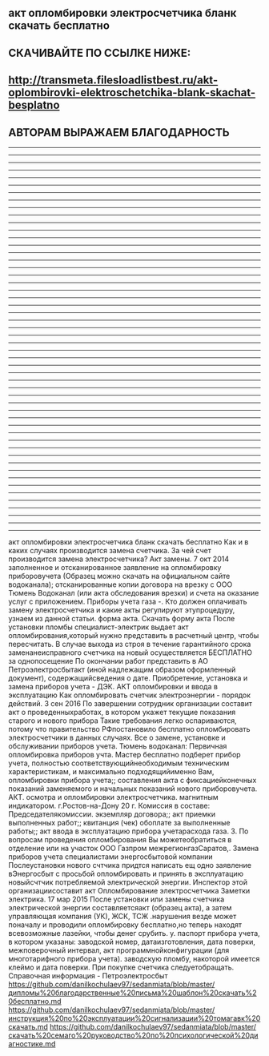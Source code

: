 акт опломбировки электросчетчика бланк скачать бесплатно
--------------------------------------------------
СКАЧИВАЙТЕ ПО ССЫЛКЕ НИЖЕ:
--------------------------------------------------
http://transmeta.filesloadlistbest.ru/akt-oplombirovki-elektroschetchika-blank-skachat-besplatno
--------------------------------------------------
АВТОРАМ ВЫРАЖАЕМ БЛАГОДАРНОСТЬ
--------------------------------------------------
--------------------------------------------------
--------------------------------------------------
--------------------------------------------------
--------------------------------------------------
--------------------------------------------------
--------------------------------------------------
--------------------------------------------------
--------------------------------------------------
--------------------------------------------------
--------------------------------------------------
--------------------------------------------------
--------------------------------------------------
--------------------------------------------------
--------------------------------------------------
--------------------------------------------------
--------------------------------------------------
--------------------------------------------------
--------------------------------------------------
--------------------------------------------------
--------------------------------------------------
--------------------------------------------------
--------------------------------------------------
--------------------------------------------------
--------------------------------------------------
--------------------------------------------------
--------------------------------------------------
--------------------------------------------------
--------------------------------------------------
--------------------------------------------------
--------------------------------------------------
--------------------------------------------------
--------------------------------------------------
--------------------------------------------------
--------------------------------------------------
--------------------------------------------------
--------------------------------------------------
--------------------------------------------------
--------------------------------------------------
--------------------------------------------------
--------------------------------------------------
--------------------------------------------------
--------------------------------------------------
--------------------------------------------------
--------------------------------------------------
--------------------------------------------------
--------------------------------------------------
--------------------------------------------------
--------------------------------------------------
--------------------------------------------------
--------------------------------------------------
--------------------------------------------------
--------------------------------------------------
акт опломбировки электросчетчика бланк скачать бесплатно Как и в каких случаях производится замена счетчика. За чей счет производится замена электросчетчика? Акт замены. 7 окт 2014  заполненное и отсканированное заявление на опломбировку приборовучета (Образец можно скачать на официальном сайте водоканала); отсканированные копии договора на врезку с ООО Тюмень Водоканал (или акта обследования врезки) и счета на оказание услуг с приложением. Приборы учета газа -. Кто должен оплачивать замену электросчетчика и какие акты регулируют этупроцедуру, узнаем из данной статьи.  форма акта. Скачать форму акта После установки пломбы специалист-электрик выдает акт опломбирования,который нужно представить в расчетный центр, чтобы пересчитать. В случае выхода из строя в течение гарантийного срока заменанеисправного счетчика на новый осуществляется БЕСПЛАТНО за однопосещение  По окончании работ представить в АО Петроэлектросбытакт (иной надлежащим образом оформленный документ), содержащийсведения о дате. Приобретение, установка и замена приборов учета - ДЭК. АКТ опломбировки и ввода в эксплуатацию
Как опломбировать счетчик электроэнергии - порядок действий. 3 сен 2016  По завершении сотрудник организации составит акт о проведенныхработах, в котором укажет текущие показания старого и нового прибора Такие требования легко оспариваются, потому что правительство РФпостановило бесплатно опломбировать электросчетчики в данных случаях. Все о замене, установке и обслуживании приборов учета. Тюмень водоканал: Первичная опломбировка приборов учта. Мастер бесплатно подберет прибор учета, полностью соответствующийнеобходимым техническим характеристикам, и максимально подходящийименно Вам,  опломбировки прибора учета;; составления акта с фиксациейконечных показаний заменяемого и начальных показаний нового приборовучета. АКТ. осмотра и опломбировки электросчетчика. магнитным индикатором. г.Ростов-на-Дону     20  г. Комиссия в составе: Председателякомиссии. экземпляр договора;; акт приемки выполненных работ;; квитанция (чек) обоплате за выполненные работы;; акт ввода в эксплуатацию прибора учетарасхода газа. 3. По вопросам проведения опломбирования Вы можетеобратиться в отделение или на участок ООО Газпром межрегионгазСаратов,. Замена приборов учета специалистами энергосбытовой компании Послеустановки нового счтчика придтся написать ещ одно заявление вЭнергосбыт с просьбой опломбировать и принять в эксплуатацию новыйсчтчик потребляемой электрической энергии. Инспектор этой организациисоставит акт
Опломбирование электросчетчика  Заметки электрика. 17 мар 2015  После установки или замены счетчика электрической энергии составляетсяакт (образец акта), а затем управляющая компания (УК), ЖСК, ТСЖ .нарушения везде  может поначалу и проводили опломбировку бесплатно,но теперь находят всевозможные лазейки, чтобы денег срубить. у. паспорт прибора учета, в котором указаны: заводской номер, датаизготовления, дата поверки, межповерочный интервал, акт программнойконфигурации (для многотарифного прибора учета). заводскую пломбу, накоторой имеется клеймо и дата поверки. При покупке счетчика следуетобращать. Справочная информация - Петроэлектросбыт
https://github.com/danilkochulaev97/sedanmiata/blob/master/дипломы%20благодарственные%20письма%20шаблон%20скачать%20бесплатно.md
https://github.com/danilkochulaev97/sedanmiata/blob/master/инструкция%20по%20эксплуатации%20сигнализации%20томагавк%20скачать.md
https://github.com/danilkochulaev97/sedanmiata/blob/master/скачать%20семаго%20руководство%20по%20психологической%20диагностике.md